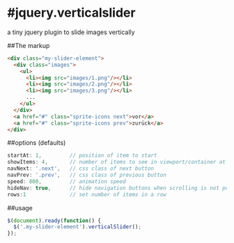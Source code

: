 #jquery.verticalslider
=====================

a tiny jquery plugin to slide images vertically

##The markup
``` html
<div class="my-slider-element">
  <div class="images">
    <ul>
      <li><img src="images/1.png"/></li>
      <li><img src="images/2.png"/></li>
      <li><img src="images/3.png"/></li>
      ...
    </ul>
  </div>      
  <a href="#" class="sprite-icons next">vor</a>					
  <a href="#" class="sprite-icons prev">zurück</a>	      
</div>
```    
##options (defaults)
``` js
startAt: 1,         // position of item to start
showItems: 4,       // number of items to see in viewport/container at once
navNext: '.next',   // css class of next button
navPrev: '.prev',   // css class of previous button
speed: 800,         // animation speed
hideNav: true,	    // hide navigation buttons when scrolling is not possible
rows:1              // set number of items in a row
```     
##usage
``` js
$(document).ready(function() {
  $('.my-slider-element').verticalSlider();
});
``` 